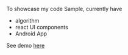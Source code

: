 To showcase my code Sample, currently have

* algorithm
* react UI components
* Android App

See demo [here](https://dorren.github.io/) 